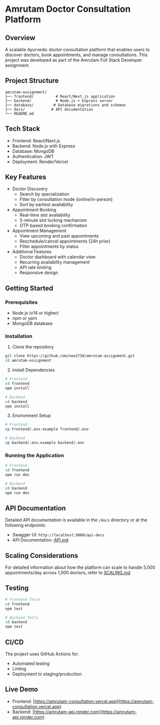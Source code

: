 # Amrutam Doctor Consultation Platform

## Overview
A scalable Ayurvedic doctor consultation platform that enables users to discover doctors, book appointments, and manage consultations. This project was developed as part of the Amrutam Full Stack Developer assignment.

## Project Structure
```
amrutam-assignment/
├── frontend/          # React/Next.js application
├── backend/           # Node.js + Express server
├── database/         # Database migrations and schemas
├── docs/            # API documentation
└── README.md
```

## Tech Stack
- Frontend: React/Next.js
- Backend: Node.js with Express
- Database: MongoDB
- Authentication: JWT
- Deployment: Render/Vercel

## Key Features
- Doctor Discovery
  - Search by specialization
  - Filter by consultation mode (online/in-person)
  - Sort by earliest availability
- Appointment Booking
  - Real-time slot availability
  - 5-minute slot locking mechanism
  - OTP-based booking confirmation
- Appointment Management
  - View upcoming and past appointments
  - Reschedule/cancel appointments (24h prior)
  - Filter appointments by status
- Additional Features
  - Doctor dashboard with calendar view
  - Recurring availability management
  - API rate limiting
  - Responsive design

## Getting Started

### Prerequisites
- Node.js (v14 or higher)
- npm or yarn
- MongoDB database

### Installation
1. Clone the repository
```bash
git clone https://github.com/neo1710/amrutam-assignment.git
cd amrutam-assignment
```

2. Install Dependencies
```bash
# Frontend
cd frontend
npm install

# Backend
cd backend
npm install
```

3. Environment Setup
```bash
# Frontend
cp frontend/.env.example frontend/.env

# Backend
cp backend/.env.example backend/.env
```

### Running the Application
```bash
# Frontend
cd frontend
npm run dev

# Backend
cd backend
npm run dev
```

## API Documentation
Detailed API documentation is available in the `/docs` directory or at the following endpoints:
- Swagger UI: `http://localhost:8000/api-docs`
- API Documentation: [API.md](./documentation/API.md)

## Scaling Considerations
For detailed information about how the platform can scale to handle 5,000 appointments/day across 1,000 doctors, refer to [SCALING.md](./documentation/SCALING.md)

## Testing
```bash
# Frontend Tests
cd frontend
npm test

# Backend Tests
cd backend
npm test
```

## CI/CD
The project uses GitHub Actions for:
- Automated testing
- Linting
- Deployment to staging/production

## Live Demo
- Frontend: [https://amrutam-consultation.vercel.app](https://amrutam-consultation.vercel.app)
- Backend: [https://amrutam-api.render.com](https://amrutam-api.render.com)